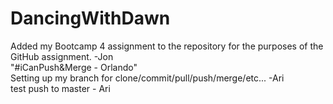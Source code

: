 # DancingWithDawn
Added my Bootcamp 4 assignment to the repository for the purposes of the GitHub assignment. -Jon  
"#iCanPush&Merge - Orlando"  
Setting up my branch for clone/commit/pull/push/merge/etc... -Ari  
test push to master - Ari  
